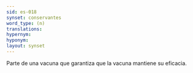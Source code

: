 ```yaml
---
sid: es-018
synset: conservantes
word_type: (n)
translations: 
hypernym: 
hyponym: 
layout: synset
---
```

Parte de una vacuna que garantiza que la vacuna mantiene su eficacia.